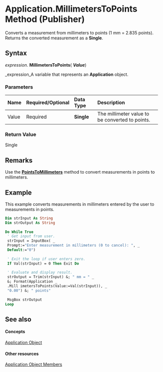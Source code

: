 
# Application.MillimetersToPoints Method (Publisher)

Converts a measurement from millimeters to points (1 mm = 2.835 points). Returns the converted measurement as a  **Single**.


## Syntax

 _expression_. **MillimetersToPoints**( **_Value_**)

 _expression_A variable that represents an  **Application** object.


### Parameters



|**Name**|**Required/Optional**|**Data Type**|**Description**|
|:-----|:-----|:-----|:-----|
|Value|Required| **Single**|The millimeter value to be converted to points.|

### Return Value

Single


## Remarks

Use the  **[PointsToMillimeters](eaa9154d-1a9b-81e7-58bc-3f7bf873ab97.md)** method to convert measurements in points to millimeters.


## Example

This example converts measurements in millimeters entered by the user to measurements in points.


```vb
Dim strInput As String 
Dim strOutput As String 
 
Do While True 
 ' Get input from user. 
 strInput = InputBox( _ 
 Prompt:="Enter measurement in millimeters (0 to cancel): ", _ 
 Default:="0") 
 
 ' Exit the loop if user enters zero. 
 If Val(strInput) = 0 Then Exit Do 
 
 ' Evaluate and display result. 
 strOutput = Trim(strInput) &; " mm = " _ 
 &; Format(Application _ 
 .Mill imetersToPoints(Value:=Val(strInput)), _ 
 "0.00") &; " points" 
 
 MsgBox strOutput 
Loop
```


## See also


#### Concepts


 [Application Object](acfc7efb-e6a5-a89a-3aee-3cb4af2f3508.md)
#### Other resources


 [Application Object Members](aa4d515b-f779-b8b5-968a-8e5f7466fb56.md)
